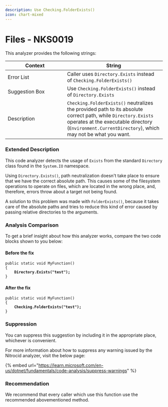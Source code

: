 ```yaml
---
description: Use Checking.FolderExists()
icon: chart-mixed
---
```


# Files - NKS0019

This analyzer provides the following strings:

<table><thead><tr><th width="174">Context</th><th>String</th></tr></thead><tbody><tr><td>Error List</td><td>Caller uses <code>Directory.Exists</code> instead of <code>Checking.FolderExists()</code></td></tr><tr><td>Suggestion Box</td><td>Use <code>Checking.FolderExists()</code> instead of <code>Directory.Exists</code></td></tr><tr><td>Description</td><td><code>Checking.FolderExists()</code> neutralizes the provided path to its absolute correct path, while <code>Directory.Exists</code> operates at the executable directory (<code>Environment.CurrentDirectory</code>), which may not be what you want.</td></tr></tbody></table>

### Extended Description

This code analyzer detects the usage of `Exists` from the standard `Directory` class found in the `System.IO` namespace.

Using `Directory.Exists()`, path neutralization doesn't take place to ensure that we have the correct absolute path. This causes some of the filesystem operations to operate on files, which are located in the wrong place, and, therefore, errors throw about a target not being found.

A solution to this problem was made with `FolderExists()`, because it takes care of the absolute paths and tries to reduce this kind of error caused by passing relative directories to the arguments.

### Analysis Comparison

To get a brief insight about how this analyzer works, compare the two code blocks shown to you below:

#### Before the fix

<pre class="language-csharp" data-title="Somewhere in your mod code..." data-line-numbers><code class="lang-csharp">public static void MyFunction()
{
<strong>    Directory.Exists("test");
</strong>}
</code></pre>

#### After the fix

<pre class="language-csharp" data-title="Somewhere in your mod code..." data-line-numbers><code class="lang-csharp">public static void MyFunction()
{
<strong>    Checking.FolderExists("test");
</strong>}
</code></pre>

### Suppression

You can suppress this suggestion by including it in the appropriate place, whichever is convenient.

For more information about how to suppress any warning issued by the Nitrocid analyzer, visit the below page:

{% embed url="https://learn.microsoft.com/en-us/dotnet/fundamentals/code-analysis/suppress-warnings" %}

### Recommendation

We recommend that every caller which use this function use the recommended abovementioned method.
